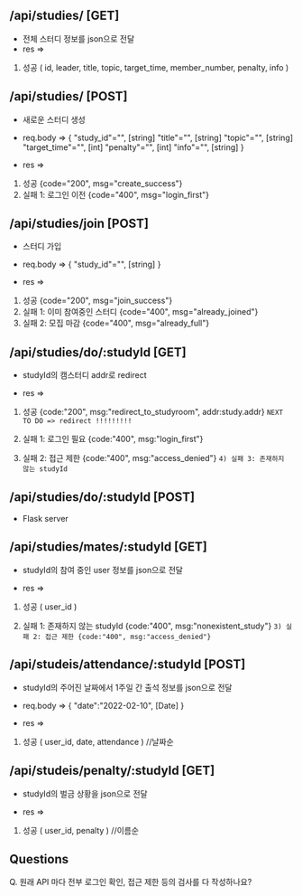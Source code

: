 ## /api/studies/ [GET]
- 전체 스터디 정보를 json으로 전달
- res =>
1) 성공
( id, leader, title, topic, target_time, member_number, penalty, info )

## /api/studies/ [POST]
- 새로운 스터디 생성
- req.body => 
{
    "study_id"="", [string]
    "title"="", [string]
    "topic"="", [string]
    "target_time"="", [int]
    "penalty"="", [int]
    "info"="", [string]
}

- res =>
1) 성공 {code="200", msg="create_success"}
2) 실패 1: 로그인 이전 {code="400", msg="login_first"}

## /api/studies/join [POST]
- 스터디 가입
- req.body => 
{
    "study_id"="", [string]
}

- res =>
1) 성공 {code="200", msg="join_success"}
2) 실패 1: 이미 참여중인 스터디 {code="400", msg="already_joined"}
3) 실패 2: 모집 마감 {code="400", msg="already_full"}

## /api/studies/do/:studyId [GET]
- studyId의 캠스터디 addr로 redirect

- res =>
1) 성공
{code:"200", msg:"redirect_to_studyroom", addr:study.addr}
`NEXT TO DO => redirect !!!!!!!!!`

2) 실패 1: 로그인 필요 {code:"400", msg:"login_first"}
3) 실패 2: 접근 제한 {code:"400", msg:"access_denied"}
`4) 실패 3: 존재하지 않는 studyId` 

## /api/studies/do/:studyId [POST]
- Flask server

## /api/studies/mates/:studyId [GET]
- studyId의 참여 중인 user 정보를 json으로 전달

- res =>
1) 성공
( user_id )

2) 실패 1: 존재하지 않는 studyId {code:"400", msg:"nonexistent_study"}
`3) 실패 2: 접근 제한 {code:"400", msg:"access_denied"}`

## /api/studeis/attendance/:studyId [POST]
- studyId의 주어진 날짜에서 1주일 간 출석 정보를 json으로 전달

- req.body => 
{
    "date":"2022-02-10", [Date]
}
- res =>
1) 성공
( user_id, date, attendance ) //날짜순

## /api/studeis/penalty/:studyId [GET]
- studyId의 벌금 상황을 json으로 전달

- res =>
1) 성공
( user_id, penalty ) //이름순


## Questions
Q. 원래 API 마다 전부 로그인 확인, 접근 제한 등의 검사를 다 작성하나요?
